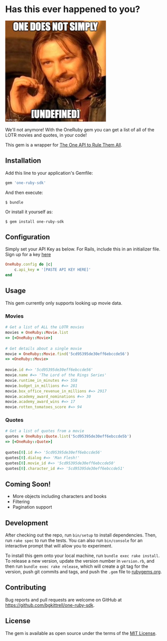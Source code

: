 # Has this ever happened to you?

![One does not simply](https://github.com/bgkittrell/one-ruby-sdk/blob/main/undefined.jpg?raw=true)

We'll not anymore! With the OneRuby gem you can get a list of all of the LOTR movies and quotes, in your code!

This gem is a wrapper for [The One API to Rule Them All](https://the-one-api.dev).

## Installation

Add this line to your application's Gemfile:

```ruby
gem 'one-ruby-sdk'
```

And then execute:

    $ bundle

Or install it yourself as:

    $ gem install one-ruby-sdk

## Configuration

Simply set your API Key as below. For Rails, include this in an initializer file. Sign up for a key [here](https://the-one-api.dev/sign-up)

```ruby
OneRuby.config do |c|
    c.api_key = '[PASTE API KEY HERE]'
end
```

## Usage

This gem currently only supports looking up movie data.

### Movies

```ruby
# Get a list of ALL the LOTR movies
movies = OneRuby::Movie.list
=> [<OneRuby::Movie>]

# Get details about a single movie
movie = OneRuby::Movie.find('5cd95395de30eff6ebccde56')
=> <OneRuby::Movie>

movie.id #=> '5cd95395de30eff6ebccde56'
movie.name #=> 'The Lord of the Rings Series'
movie.runtime_in_minutes #=> 558
movie.budget_in_millions #=> 281
movie.box_office_revenue_in_millions #=> 2917
movie.academy_award_nominations #=> 30
movie.academy_award_wins #=> 17
movie.rotten_tomatoes_score #=> 94
```

### Quotes

```ruby
# Get a list of quotes from a movie
quotes = OneRuby::Quote.list('5cd95395de30eff6ebccde5b')
=> [<OneRuby::Quote>]

quotes[0].id #=> '5cd95395de30eff6ebccde56'
quotes[0].dialog #=> 'Man Flesh!'
quotes[0].movie_id #=> '5cd95395de30eff6ebccde50'
quotes[0].character_id #=> '5cd95395de30eff6ebccde51'
```

## Coming Soon!

- More objects including characters and books
- Filtering
- Pagination support

## Development

After checking out the repo, run `bin/setup` to install dependencies. Then, run `rake spec` to run the tests. You can also run `bin/console` for an interactive prompt that will allow you to experiment.

To install this gem onto your local machine, run `bundle exec rake install`. To release a new version, update the version number in `version.rb`, and then run `bundle exec rake release`, which will create a git tag for the version, push git commits and tags, and push the `.gem` file to [rubygems.org](https://rubygems.org).

## Contributing

Bug reports and pull requests are welcome on GitHub at https://github.com/bgkittrell/one-ruby-sdk.

## License

The gem is available as open source under the terms of the [MIT License](https://opensource.org/licenses/MIT).
